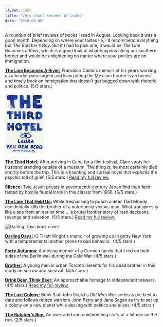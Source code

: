 ```yaml
---
layout: post
title: "Very short reviews of books"
date: "2018-09-05"
---
```


A roundup of brief reviews of books I read in August. Looking back it was a good month. Depending on where your tastes lie, I'd recommend everything but _The Butcher's Boy_. But if I had to pick one, it would be _The Line Becomes a River_, which is a good look at what happens along our southern border and would be enlightening no matter where your politics are on immigration. 

**[The Line Becomes A River:](https://amzn.to/2oJlVhz)** Francisco Cantú's memoir of his years working as a border patrol agent and living along the Mexican border is an honest and timely book on immigration that doesn't get bogged down with rhetoric and politics. (5/5 stars.)

![](/assets/images/51M-JWBz76L-1-128x200.jpg)

[**The Third Hotel:**](https://amzn.to/2CmJC99) After arriving in Cuba for a film festival, Clare spots her husband standing outside of a museum. The thing is, he most certainly died shortly before the trip. This is a haunting and surreal novel that explores the psychic toll of grief. (5/5 stars.) [Read my full review.](https://kenbooth.net/review-the-third-hotel/) 

[**Silence:**](https://amzn.to/2Q67lgA) Two Jesuit priests in seventeenth-century Japan find their faith tested by hostile feudal lords in this classic from 1966. (5/5 stars.)

[**The Line That Held Us:**](https://amzn.to/2wMjKyu) While trespassing to poach a deer, Darl Moody accidentally kills the brother of a notoriously vicious man. What transpires is like a tale from an earlier time ... a brutal frontier story of rash decisions, revenge and salvation. (5/5 stars.) [Read my full review.](https://kenbooth.net/review-the-line-that-held-us/)

![Darling Days book cover](images/51PpbH7s2XL-132x200.jpg)

[**Darling Days:**](https://amzn.to/2PDXE8g) iO Tillett Wright's memoir of growing up in gritty New York with a temperamental mother prone to bad behavior.  (4/5 stars.)

[**Forty Autumns:**](https://amzn.to/2NUFzCA) A moving memoir of a German family that lived on both sides of the Berlin wall during the Cold War. (4/5 stars.)

[**Brother:**](https://amzn.to/2Q9Awjd) A young man in urban Toronto laments for his dead brother in this study on sorrow and survival. (4/5 stars.)

[**Drink Beer, Think Beer:**](https://amzn.to/2Nls2qi) An approachable homage to independent brewers. (4/5 stars.) [Read my full review.](https://kenbooth.net/review-drink-beer-think-beer/)

**[The Last Colony:](https://amzn.to/2oITdNV)** Book 3 of John Scalzi's _Old Man War_ series is the best to date and follows retired warriors John Perry and Jane Sagan as try to set up a colony on a new planet while dealing with politics and aliens. (4/5 stars.)

**[The Butcher's Boy:](https://amzn.to/2oHGvz1)** An overrated and uninteresting story of a hitman on the run. (2/5 stars.)
